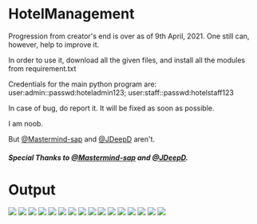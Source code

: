 # HotelManagement

Progression from creator's end is over as of 9th April, 2021.
One still can, however, help to improve it.

In order to use it, download all the given files, and install all the modules from requirement.txt

Credentials for the main python program are:
user:admin::passwd:hoteladmin123;
user:staff::passwd:hotelstaff123

In case of bug, do report it. It will be fixed as soon as possible.

I am noob.

But [@Mastermind-sap](https://github.com/Mastermind-sap) and [@JDeepD](https://github.com/JDeepD) aren't.

##### Special Thanks to [@Mastermind-sap](https://github.com/Mastermind-sap) and [@JDeepD](https://github.com/JDeepD).

# Output

![](https://github.com/adnanhasan251/HotelManagement/blob/main/hotelmanagementpics/Screenshot%20from%202021-04-03%2018-06-20.png)
![](https://github.com/adnanhasan251/HotelManagement/blob/main/hotelmanagementpics/Screenshot%20from%202021-04-03%2018-06-45.png)
![](https://github.com/adnanhasan251/HotelManagement/blob/main/hotelmanagementpics/Screenshot%20from%202021-04-03%2018-17-54.png)
![](https://github.com/adnanhasan251/HotelManagement/blob/main/hotelmanagementpics/Screenshot%20from%202021-04-03%2018-21-14.png)
![](https://github.com/adnanhasan251/HotelManagement/blob/main/hotelmanagementpics/Screenshot%20from%202021-04-03%2018-21-38.png)
![](https://github.com/adnanhasan251/HotelManagement/blob/main/hotelmanagementpics/Screenshot%20from%202021-04-03%2018-21-50.png)
![](https://github.com/adnanhasan251/HotelManagement/blob/main/hotelmanagementpics/Screenshot%20from%202021-04-03%2018-24-50.png)
![](https://github.com/adnanhasan251/HotelManagement/blob/main/hotelmanagementpics/Screenshot%20from%202021-04-03%2018-25-09.png)
![](https://github.com/adnanhasan251/HotelManagement/blob/main/hotelmanagementpics/Screenshot%20from%202021-04-03%2018-25-44.png)
![](https://github.com/adnanhasan251/HotelManagement/blob/main/hotelmanagementpics/Screenshot%20from%202021-04-03%2018-26-14.png)
![](https://github.com/adnanhasan251/HotelManagement/blob/main/hotelmanagementpics/Screenshot%20from%202021-04-03%2018-27-56.png)
![](https://github.com/adnanhasan251/HotelManagement/blob/main/hotelmanagementpics/Screenshot%20from%202021-04-03%2018-28-24.png)
![](https://github.com/adnanhasan251/HotelManagement/blob/main/hotelmanagementpics/Screenshot%20from%202021-04-03%2018-29-13.png)
![](https://github.com/adnanhasan251/HotelManagement/blob/main/hotelmanagementpics/Screenshot%20from%202021-04-03%2018-29-55.png)
![](https://github.com/adnanhasan251/HotelManagement/blob/main/hotelmanagementpics/Screenshot%20from%202021-04-03%2018-32-23.png)
![](https://github.com/adnanhasan251/HotelManagement/blob/main/hotelmanagementpics/Screenshot%20from%202021-04-03%2018-33-05.png)
